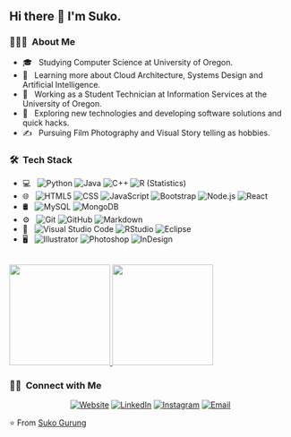 <h2> Hi there 👋 I'm Suko.</h2>

<h3> 👨🏻‍💻 &nbsp;About Me </h3>

- 🎓 &nbsp; Studying Computer Science at University of Oregon.
- 🌱 &nbsp; Learning more about Cloud Architecture, Systems Design and Artificial Intelligence.
- 💼 &nbsp; Working as a Student Technician at Information Services at the University of Oregon.
- 🤔 &nbsp; Exploring new technologies and developing software solutions and quick hacks.
- ✍️ &nbsp; Pursuing Film Photography and Visual Story telling as hobbies.

<h3> 🛠 &nbsp;Tech Stack</h3>

- 💻 &nbsp;
  ![Python](https://img.shields.io/badge/-Python-333333?style=flat&logo=python)
  ![Java](https://img.shields.io/badge/-Java-333333?style=flat&logo=Java&logoColor=007396)
  ![C++](https://img.shields.io/badge/-C++-333333?style=flat&logo=C%2B%2B&logoColor=00599C)
  ![R (Statistics)](https://img.shields.io/badge/-R-333333?style=flat&logo=R&logoColor=276DC3)
- 🌐 &nbsp;
  ![HTML5](https://img.shields.io/badge/-HTML5-333333?style=flat&logo=HTML5)
  ![CSS](https://img.shields.io/badge/-CSS-333333?style=flat&logo=CSS3&logoColor=1572B6)
  ![JavaScript](https://img.shields.io/badge/-JavaScript-333333?style=flat&logo=javascript)
  ![Bootstrap](https://img.shields.io/badge/-Bootstrap-333333?style=flat&logo=bootstrap&logoColor=563D7C)
  ![Node.js](https://img.shields.io/badge/-Node.js-333333?style=flat&logo=node.js)
  ![React](https://img.shields.io/badge/-React-333333?style=flat&logo=react)
- 🛢 &nbsp;
  ![MySQL](https://img.shields.io/badge/-MySQL-333333?style=flat&logo=mysql)
  ![MongoDB](https://img.shields.io/badge/-MongoDB-333333?style=flat&logo=mongodb)
- ⚙️ &nbsp;
  ![Git](https://img.shields.io/badge/-Git-333333?style=flat&logo=git)
  ![GitHub](https://img.shields.io/badge/-GitHub-333333?style=flat&logo=github)
  ![Markdown](https://img.shields.io/badge/-Markdown-333333?style=flat&logo=markdown)
- 🔧 &nbsp;
  ![Visual Studio Code](https://img.shields.io/badge/-Visual%20Studio%20Code-333333?style=flat&logo=visual-studio-code&logoColor=007ACC)
  ![RStudio](https://img.shields.io/badge/-RStudio-333333?style=flat&logo=rstudio)
  ![Eclipse](https://img.shields.io/badge/-Eclipse-333333?style=flat&logo=eclipse-ide&logoColor=2C2255)
- 🖥 &nbsp;
  ![Illustrator](https://img.shields.io/badge/-Illustrator-333333?style=flat&logo=adobe-illustrator)
  ![Photoshop](https://img.shields.io/badge/-Photoshop-333333?style=flat&logo=adobe-photoshop)
  ![InDesign](https://img.shields.io/badge/-InDesign-333333?style=flat&logo=adobe-indesign)

<br/>

<a href="https://github.com/SukBahadur">
  <img height="180em" src="https://github-readme-stats.vercel.app/api?username=SukBahadur&theme=buefy&show_icons=true" />
  <img height="180em" src="https://github-readme-stats.vercel.app/api/top-langs/?username=SukBahadur&theme=buefy&layout=compact" />
</a>

<br/>

<h3> 🤝🏻 &nbsp;Connect with Me </h3>

<p align="center">
<a href="https://www.sukogurung.com/"><img alt="Website" src="https://img.shields.io/badge/Website-www.sukogurung.com-blue?style=flat-square&logo=google-chrome"></a>
<a href="https://www.linkedin.com/in/sukogurung/"><img alt="LinkedIn" src="https://img.shields.io/badge/sukogurung-blue?style=flat-square&logo=linkedin"></a>
<a href="https://www.instagram.com/sukogurung/"><img alt="Instagram" src="https://img.shields.io/badge/Instagram-sukogurung-blue?style=flat-square&logo=instagram"></a>
<a href="mailto:sukog@uoregon.edu"><img alt="Email" src="https://img.shields.io/badge/Email-sukog@uoregon.edu-blue?style=flat-square&logo=gmail"></a>
</p>

⭐️ From [Suko Gurung](https://github.com/SukBahadur)
